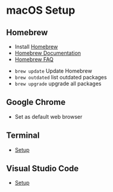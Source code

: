 # macOS Setup

## Homebrew

- Install [Homebrew](https://brew.sh/)
- [Homebrew Documentation](https://docs.brew.sh/)
- [Homebrew FAQ](https://docs.brew.sh/FAQ)

<div></div>

- `brew update` Update Homebrew
- `brew outdated` list outdated packages
- `brew upgrade` upgrade all packages

## Google Chrome

- Set as default web browser

<!-- ## Install Command Line Developer Tools

```
xcode-select --install
``` -->

## Terminal

- [Setup](./terminal-setup.md)

## Visual Studio Code

- [Setup](./vscode.md)
